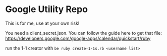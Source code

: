 # Google Utility Repo

This is for me, use at your own risk!

You need a client_secret.json. You can follow the guide here to get that file: https://developers.google.com/google-apps/calendar/quickstart/ruby

run the 1-1 creator with `be ruby create-1-1s.rb <username list>`
